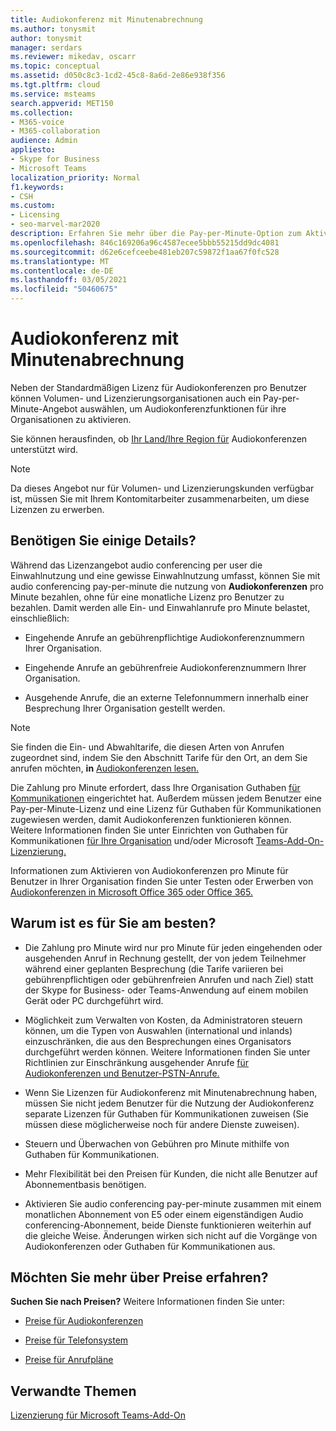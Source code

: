 ```yaml
---
title: Audiokonferenz mit Minutenabrechnung
ms.author: tonysmit
author: tonysmit
manager: serdars
ms.reviewer: mikedav, oscarr
ms.topic: conceptual
ms.assetid: d050c8c3-1cd2-45c8-8a6d-2e86e938f356
ms.tgt.pltfrm: cloud
ms.service: msteams
search.appverid: MET150
ms.collection:
- M365-voice
- M365-collaboration
audience: Admin
appliesto:
- Skype for Business
- Microsoft Teams
localization_priority: Normal
f1.keywords:
- CSH
ms.custom:
- Licensing
- seo-marvel-mar2020
description: Erfahren Sie mehr über die Pay-per-Minute-Option zum Aktivieren von Audiokonferenzfunktionen für Organisationen, die die Microsoft-Volumenlizenzierung verwenden.
ms.openlocfilehash: 846c169206a96c4587ecee5bbb55215dd9dc4081
ms.sourcegitcommit: d62e6cefceebe481eb207c59872f1aa67f0fc528
ms.translationtype: MT
ms.contentlocale: de-DE
ms.lasthandoff: 03/05/2021
ms.locfileid: "50460675"
---
```

# <a name="audio-conferencing-pay-per-minute"></a>Audiokonferenz mit Minutenabrechnung

Neben der Standardmäßigen Lizenz für Audiokonferenzen pro Benutzer können Volumen- und Lizenzierungsorganisationen auch ein Pay-per-Minute-Angebot auswählen, um Audiokonferenzfunktionen für ihre Organisationen zu aktivieren.
  

Sie können herausfinden, ob [Ihr Land/Ihre Region für](country-and-region-availability-for-audio-conferencing-and-calling-plans/country-and-region-availability-for-audio-conferencing-and-calling-plans.md) Audiokonferenzen unterstützt wird.

  
> [!NOTE]
> Da dieses Angebot nur für Volumen- und Lizenzierungskunden verfügbar ist, müssen Sie mit Ihrem Kontomitarbeiter zusammenarbeiten, um diese Lizenzen zu erwerben. 
  
## <a name="need-some-details"></a>Benötigen Sie einige Details?

Während das Lizenzangebot audio conferencing per user die Einwahlnutzung und eine gewisse Einwahlnutzung umfasst, können Sie mit audio conferencing pay-per-minute die nutzung von **Audiokonferenzen** pro Minute bezahlen, ohne für eine monatliche Lizenz pro Benutzer zu bezahlen. Damit werden alle Ein- und Einwahlanrufe pro Minute belastet, einschließlich:
  
- Eingehende Anrufe an gebührenpflichtige Audiokonferenznummern Ihrer Organisation.
    
- Eingehende Anrufe an gebührenfreie Audiokonferenznummern Ihrer Organisation.
    
- Ausgehende Anrufe, die an externe Telefonnummern innerhalb einer Besprechung Ihrer Organisation gestellt werden.
    
> [!NOTE]
> Sie finden die Ein- und Abwahltarife, die diesen Arten von Anrufen zugeordnet sind, indem Sie den Abschnitt Tarife für den Ort, an dem Sie anrufen möchten, **in** [Audiokonferenzen lesen.](https://products.office.com/microsoft-teams/online-meeting-solutions#Rates)
  
Die Zahlung pro Minute erfordert, dass Ihre Organisation Guthaben [für Kommunikationen](what-are-communications-credits.md) eingerichtet hat. Außerdem müssen jedem Benutzer eine Pay-per-Minute-Lizenz und eine Lizenz für Guthaben für Kommunikationen zugewiesen werden, damit Audiokonferenzen funktionieren können. Weitere Informationen finden Sie unter Einrichten von Guthaben für Kommunikationen [für Ihre Organisation](set-up-communications-credits-for-your-organization.md) und/oder Microsoft [Teams-Add-On-Lizenzierung.](https://docs.microsoft.com/microsoftteams/teams-add-on-licensing/microsoft-teams-add-on-licensing)
  
Informationen zum Aktivieren von Audiokonferenzen pro Minute für Benutzer in Ihrer Organisation finden Sie unter Testen oder Erwerben von [Audiokonferenzen in Microsoft Office 365 oder Office 365.](try-or-purchase-audio-conferencing-in-office-365-for-teams.md)

## <a name="why-is-it-best-for-you"></a>Warum ist es für Sie am besten?

- Die Zahlung pro Minute wird nur pro Minute für jeden eingehenden oder ausgehenden Anruf in Rechnung gestellt, der von jedem Teilnehmer während einer geplanten Besprechung (die Tarife variieren bei gebührenpflichtigen oder gebührenfreien Anrufen und nach Ziel) statt der Skype for Business- oder Teams-Anwendung auf einem mobilen Gerät oder PC durchgeführt wird.

- Möglichkeit zum Verwalten von Kosten, da Administratoren steuern können, um die Typen von Auswahlen (international und inlands) einzuschränken, die aus den Besprechungen eines Organisators durchgeführt werden können. Weitere Informationen finden Sie unter Richtlinien zur Einschränkung ausgehender Anrufe [für Audiokonferenzen und Benutzer-PSTN-Anrufe.](/microsoftteams/outbound-calling-restriction-policies)

- Wenn Sie Lizenzen für Audiokonferenz mit Minutenabrechnung haben, müssen Sie nicht jedem Benutzer für die Nutzung der Audiokonferenz separate Lizenzen für Guthaben für Kommunikationen zuweisen (Sie müssen diese möglicherweise noch für andere Dienste zuweisen).

- Steuern und Überwachen von Gebühren pro Minute mithilfe von Guthaben für Kommunikationen.

- Mehr Flexibilität bei den Preisen für Kunden, die nicht alle Benutzer auf Abonnementbasis benötigen. 

- Aktivieren Sie audio conferencing pay-per-minute zusammen mit einem monatlichen Abonnement von E5 oder einem eigenständigen Audio conferencing-Abonnement, beide Dienste funktionieren weiterhin auf die gleiche Weise. Änderungen wirken sich nicht auf die Vorgänge von Audiokonferenzen oder Guthaben für Kommunikationen aus.
  
## <a name="want-to-find-out-more-about-pricing"></a>Möchten Sie mehr über Preise erfahren?

 **Suchen Sie nach Preisen?** Weitere Informationen finden Sie unter:
  
- [Preise für Audiokonferenzen](https://go.microsoft.com/fwlink/?linkid=799762&clcid=0x409)
    
- [Preise für Telefonsystem](https://go.microsoft.com/fwlink/?linkid=799761&clcid=0x409)
    
- [Preise für Anrufpläne](https://go.microsoft.com/fwlink/?linkid=799763)
    
## <a name="related-topics"></a>Verwandte Themen
  
[Lizenzierung für Microsoft Teams-Add-On](https://docs.microsoft.com/microsoftteams/teams-add-on-licensing/microsoft-teams-add-on-licensing)
  
  
 
